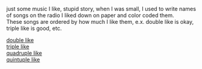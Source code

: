 just some music I like, stupid story, when I was small, I used to write names of songs on the radio I liked down on paper and color coded them. <br />
These songs are ordered by how much I like them, e.x. double like is okay, triple like is good, etc. <br />

[double like](https://open.spotify.com/playlist/7fLckNV2gLE7tahNp5fYOA?si=0da0990d55b24796) <br />
[triple like](https://open.spotify.com/playlist/2So4Bhf9mr46qFqve6T9dZ?si=bc3a8bc61a8a46c6) <br />
[quadruple like](https://open.spotify.com/playlist/5lZDET74LMuTQWNjSfxPeP?si=4f6e4b5a89fe4f26) <br />
[quintuple like](https://open.spotify.com/playlist/4Id2nyPCJHHyCM2yBLQLzW?si=e5a8e2457d544cfe) <br />
